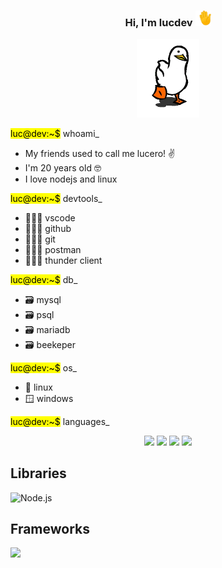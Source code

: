 
  <h3 align="center">Hi, I'm lucdev <img src="https://github.com/lucdev-code/lucdev-code/blob/main/hi.gif" width="25"></h3>

  <p align="center"><img src="https://github.com/lucdev-code/lucdev-code/blob/main/pato.gif" width="100"></img></p>

<div>
<p><mark>luc@dev:~$</mark> whoami_</p>
<ul>
    <li>My friends used to call me lucero! ✌️</li>
    <li>I'm 20 years old 🤓</li>
    <li>I love  nodejs and linux </li>
</ul>
<p><mark>luc@dev:~$</mark> devtools_</p>
  <ul>
    <li>👨🏻‍💻 vscode </li>
    <li>👨🏻‍💻 github </li>
    <li>👨🏻‍💻 git </li>
    <li>👨🏻‍💻 postman </li>
    <li>👨🏻‍💻 thunder client</li>
</ul>
<p><mark>luc@dev:~$</mark> db_</p>
  <ul>
    <li>🗃️ mysql </li>
    <li>🗃️ psql </li>
    <li>🗃️ mariadb </li>
    <li>🗃️ beekeper</li>
</ul>
<p><mark>luc@dev:~$</mark> os_</p>
  <ul>
    <li>🐧 linux </li>
    <li>🪟 windows </li>
</ul>
<p><mark>luc@dev:~$</mark> languages_</p>
<p align="center">
  <img src="https://img.shields.io/badge/Node.js-339933?style=for-the-badge&logo=node.js&logoColor=white" />
  <img src="https://img.shields.io/badge/JavaScript-F7DF1E?style=for-the-badge&logo=javascript&logoColor=black" />
  <img src="https://img.shields.io/badge/TypeScript-79c1ff?style=for-the-badge&logo=typescript&logoColor=black" />
  <img src="https://img.shields.io/badge/Bash-4EAA25?style=for-the-badge&logo=gnubash&logoColor=black" />
</p>
</div>

## Libraries
![Node.js](https://img.shields.io/badge/Node.js-339933?style=for-the-badge&logo=nodedotjs&logoColor=black)

## Frameworks
<img src="https://img.shields.io/badge/NestJS-E0234E?style=for-the-badge&logo=nestjs&logoColor=white" />
